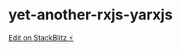 # yet-another-rxjs-yarxjs

[Edit on StackBlitz ⚡️](https://stackblitz.com/edit/yet-another-rxjs-yarxjs)